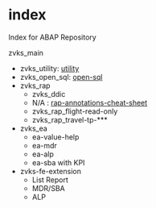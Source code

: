 # index
Index for ABAP Repository

zvks_main
- zvks_utility: [utility](https://github.com/zvikesh/utility)
- zvks_open_sql: [open-sql](https://github.com/zvikesh/open-sql)
- zvks_rap
  - zvks_ddic
  - N/A : [rap-annotations-cheat-sheet](https://github.com/zvikesh/rap-annotations-cheat-sheet)
  - zvks_rap_flight-read-only
  - zvks_rap_travel-tp-***
- zvks_ea
  - ea-value-help
  - ea-mdr
  - ea-alp
  - ea-sba with KPI
- zvks-fe-extension
  - List Report
  - MDR/SBA
  - ALP
